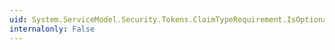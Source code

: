 ```yaml
---
uid: System.ServiceModel.Security.Tokens.ClaimTypeRequirement.IsOptional
internalonly: False
---
```

